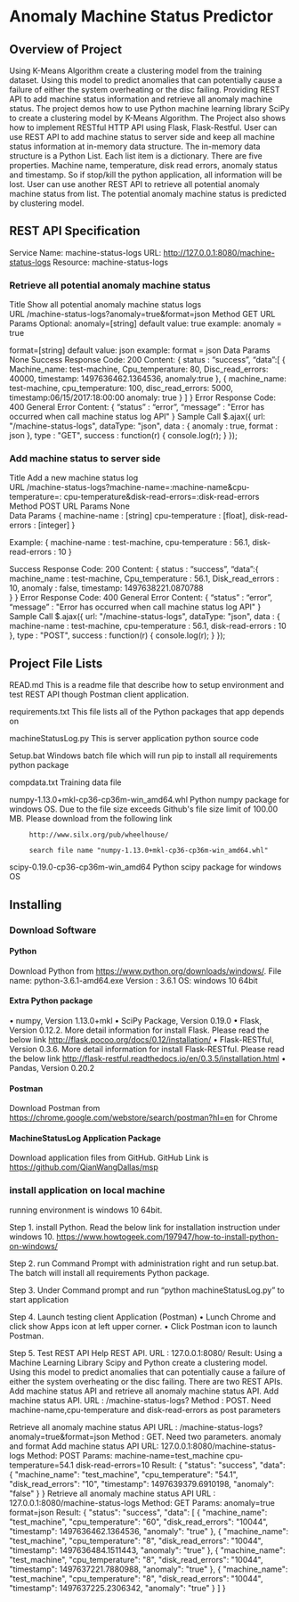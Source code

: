 
# Anomaly Machine Status Predictor

## Overview of Project

Using K-Means Algorithm create a clustering model from the training dataset. Using this model to predict anomalies that can potentially cause a failure of either the system overheating or the disc failing. Providing REST API to add machine status information and retrieve all anomaly machine status.
The project demos how to use Python machine learning library SciPy to create a clustering model by K-Means Algorithm. The Project also shows how to implement RESTful HTTP API using Flask, Flask-Restful.
User can use REST API to add machine status to server side and keep all machine status information at in-memory data structure. The in-memory data structure is a Python List. Each list item is a dictionary. There are five properties. Machine name, temperature, disk read errors, anomaly status and timestamp. So if stop/kill the python application, all information will be lost. User can use another REST API to retrieve all potential anomaly machine status from list. The potential anomaly machine status is predicted by clustering model. 

## REST API Specification

Service Name: machine-status-logs
URL: http://127.0.0.1:8080/machine-status-logs
Resource: machine-status-logs

### Retrieve all potential anomaly machine status
Title	Show all potential anomaly machine status logs  
URL	/machine-status-logs?anomaly=true&format=json
Method	GET
URL Params	Optional: 
anomaly=[string] 
default value: true
example: anomaly = true 

format=[string] 
default value: json
example: format = json 
Data Params	None
Success Response	Code: 200 
Content: 
{ 
    status : “success”,
    “data”:[
             {
                     Machine_name: test-machine,
                     Cpu_temperature: 80,
                     Disc_read_errors: 40000,
                     timestamp: 1497636462.1364536,
                     anomaly:true
              },
              {
                     machine_name: test-machine,
                     cpu_temperature: 100,
                     disc_read_errors: 5000,
                     timestamp:06/15/2017:18:00:00
                    anomaly: true
              }
    ] 
}
Error Response	Code: 400 General Error
Content: 
    { “status” : “error”,
       “message” : "Error has occurred when call machine status log API" 
     }
Sample Call	$.ajax({
  url: "/machine-status-logs",
  dataType: "json",
  data : { 
anomaly : true,
format : json
  },
  type : "GET",
  success : function(r) {
    console.log(r);
  }
});

### Add machine status to server side 

Title	Add a new machine status log  
URL	/machine-status-logs?machine-name=:machine-name&cpu-temperature=: cpu-temperature&disk-read-errors=:disk-read-errors
Method	POST 
URL Params	None  
Data Params	{
  machine-name : [string]
  cpu-temperature  : [float],
  disk-read-errors : [integer]
}

Example:
{
  machine-name : test-machine,
  cpu-temperature  : 56.1,
  disk-read-errors : 10
}

Success Response	Code: 200 
Content: 
{ 
    status : “success”,
    “data”:{
       machine_name : test-machine,
       Cpu_temperature  : 56.1,
       Disk_read_errors : 10,
       anomaly : false,
       timestamp: 1497638221.0870788  
    } 
}
Error Response	Code: 400 General Error 
Content: 
{ “status” : “error”,
    “message” : "Error has occurred when call machine status log API" 
 }
Sample Call	$.ajax({
  url: "/machine-status-logs",
  dataType: "json",
  data : { 
       machine-name : test-machine,
       cpu-temperature  : 56.1,
       disk-read-errors : 10
  },
  type : "POST",
  success : function(r) {
    console.log(r);
  }
});

## Project File Lists

READ.md	This is a readme file that describe how to setup environment and test REST API though Postman client application.

requirements.txt	This file lists all of the Python packages that app depends on

machineStatusLog.py	This is server application python source code

Setup.bat	Windows batch file which will run pip to install all requirements python package

compdata.txt	Training data file

numpy-1.13.0+mkl-cp36-cp36m-win_amd64.whl	Python numpy package for windows OS. Due to the file size exceeds Github's file size limit of 100.00 MB. Please download from the following link

         http://www.silx.org/pub/wheelhouse/

         search file name "numpy-1.13.0+mkl-cp36-cp36m-win_amd64.whl"

scipy-0.19.0-cp36-cp36m-win_amd64	Python scipy package for windows OS

## Installing

### Download Software

#### Python
Download Python from https://www.python.org/downloads/windows/.
File name: python-3.6.1-amd64.exe 
Version : 3.6.1
OS: windows 10 64bit

#### Extra Python package
•	numpy, Version 1.13.0+mkl
•	SciPy Package, Version 0.19.0
•	Flask, Version 0.12.2. More detail information for install Flask. Please read the below link http://flask.pocoo.org/docs/0.12/installation/
•	Flask-RESTful, Version 0.3.6. More detail information for install Flask-RESTful. Please read the below link http://flask-restful.readthedocs.io/en/0.3.5/installation.html
•	Pandas, Version 0.20.2

#### Postman
Download Postman from https://chrome.google.com/webstore/search/postman?hl=en for Chrome

#### MachineStatusLog Application Package
Download application files from GitHub. GitHub Link is https://github.com/QianWangDallas/msp

### install application on local machine
running environment is windows 10 64bit.

Step 1. install Python. Read the below link for installation instruction under windows 10.
https://www.howtogeek.com/197947/how-to-install-python-on-windows/

Step 2. run Command Prompt with administration right and run setup.bat. The batch will install all requirements Python package.

Step 3. Under Command prompt and run “python machineStatusLog.py” to start application

Step 4. Launch testing client Application (Postman)
•	Lunch Chrome and click show Apps icon at left upper corner.
•	Click Postman icon to launch Postman.

Step 5. Test REST API
Help REST API.
URL : 127.0.0.1:8080/
Result: 
Using a Machine Learning Library Scipy and Python create a clustering model. 
Using this model to predict anomalies that can potentially cause a failure 
of either the system overheating or the disc failing. 
There are two REST APIs. Add machine status API and retrieve all anomaly 
machine status API.
Add machine status API.
	URL : /machine-status-logs?
	Method : POST.
	Need machine-name,cpu-temperature and disk-read-errors as post parameters

Retrieve all anomaly machine status API
	URL : /machine-status-logs?anomaly=true&format=json
	Method : GET. 
	Need two parameters. anomaly and format
Add machine status API
URL: 127.0.0.1:8080/machine-status-logs
Method: POST
Params:
	machine-name=test_machine
cpu-temperature=54.1
disk-read-errors=10
Result:
{
    "status": "success",
    "data": {
        "machine_name": "test_machine",
        "cpu_temperature": "54.1",
        "disk_read_errors": "10",
        "timestamp": 1497639379.6910198,
        "anomaly": "false"
    }
}
Retrieve all anomaly machine status API
URL : 127.0.0.1:8080/machine-status-logs
Method: GET
Params:
	anomaly=true
format=json
Result:
{
    "status": "success",
    "data": [
        {
            "machine_name": "test_machine",
            "cpu_temperature": "60",
            "disk_read_errors": "10044",
            "timestamp": 1497636462.1364536,
            "anomaly": "true"
        },
        {
            "machine_name": "test_machine",
            "cpu_temperature": "8",
            "disk_read_errors": "10044",
            "timestamp": 1497636484.1511443,
            "anomaly": "true"
        },
        {
            "machine_name": "test_machine",
            "cpu_temperature": "8",
            "disk_read_errors": "10044",
            "timestamp": 1497637221.7880988,
            "anomaly": "true"
        },
        {
            "machine_name": "test_machine",
            "cpu_temperature": "8",
            "disk_read_errors": "10044",
            "timestamp": 1497637225.2306342,
            "anomaly": "true"
        }
    ]
}
